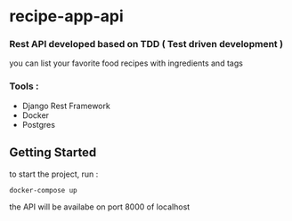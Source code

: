 # recipe-app-api
### Rest API developed based on TDD ( Test driven development )
you can list your favorite food recipes with ingredients and tags
### Tools :
- Django Rest Framework
- Docker
- Postgres

## Getting Started
to start the project, run :
```
docker-compose up
```
the API will be availabe on port 8000 of localhost
